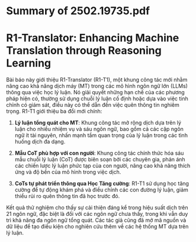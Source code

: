 # Summary of 2502.19735.pdf

# R1-Translator: Enhancing Machine Translation through Reasoning Learning

Bài báo này giới thiệu R1-Translator (R1-T1), một khung công tác mới nhằm nâng cao khả năng dịch máy (MT) trong các mô hình ngôn ngữ lớn (LLMs) thông qua việc học lý luận. Nó giải quyết những hạn chế của các phương pháp hiện có, thường sử dụng chuỗi lý luận cố định hoặc dựa vào việc tinh chỉnh có giám sát, điều này có thể dẫn đến việc quên thông tin nghiêm trọng. R1-T1 giới thiệu ba đổi mới chính:

1. **Lý luận tổng quát cho MT**: Khung công tác mở rộng dịch dựa trên lý luận cho nhiều nhiệm vụ và sáu ngôn ngữ, bao gồm cả các cặp ngôn ngữ ít tài nguyên, nhấn mạnh tầm quan trọng của lý luận trong các tình huống dịch đa dạng.

2. **Mẫu CoT phù hợp với con người**: Khung công tác chính thức hóa sáu mẫu chuỗi lý luận (CoT) được biên soạn bởi các chuyên gia, phản ánh các chiến lược lý luận phức tạp của con người, nâng cao khả năng thích ứng và độ bền của mô hình trong việc dịch.

3. **CoTs tự phát triển thông qua Học Tăng cường**: R1-T1 sử dụng học tăng cường để tự động khám phá và điều chỉnh các con đường lý luận, giảm thiểu rủi ro quên thông tin đã học trước đó.

Kết quả thử nghiệm cho thấy sự cải thiện đáng kể trong hiệu suất dịch trên 21 ngôn ngữ, đặc biệt là đối với các ngôn ngữ chưa thấy, trong khi vẫn duy trì khả năng đa ngôn ngữ tổng quát. Các tác giả cũng đã mở mã nguồn và dữ liệu để tạo điều kiện cho nghiên cứu thêm về các hệ thống MT dựa trên lý luận.
